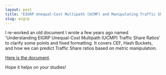 ```yaml
---
layout: post
title: "EIGRP Unequal-Cost Multipath (UCMP) and Manipulating Traffic Share Count"
slug: eigrp
---
```


I re-worked an old document I wrote a few years ago named 'Understanding EIGRP Unequal-Cost Multipath (UCMP) Traffic Share Ratios' to clarify some points and fixed formatting. It covers CEF, Hash Buckets, and how we can predict Traffic Share ratios based on metric manipulation.

[Here is the document](https://drive.google.com/file/d/1PgNACSRmKrhB5-CqZkDDqgTkiOlvZVjI/view?usp=sharing).

Hope it helps on your studies!
